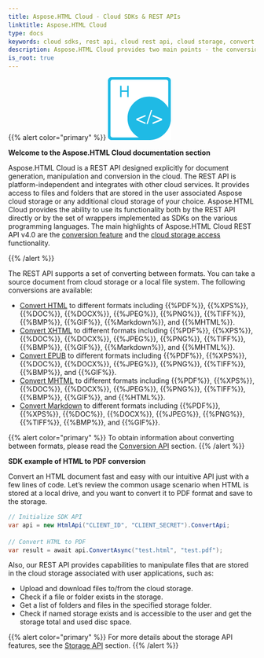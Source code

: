 ```yaml
---
title: Aspose.HTML Cloud - Cloud SDKs & REST APIs
linktitle: Aspose.HTML Cloud
type: docs
keywords: cloud sdks, rest api, cloud rest api, cloud storage, convert files, Convert HTML
description: Aspose.HTML Cloud provides two main points - the conversion between formats feature and the cloud storage access functionality. This article introduces you with Aspose.HTML Cloud v4.0 abilities to provide access to files and folders stored in the cloud storage;  presents a set of available conversions including HTML, XHTML, and MHTML, EPUB and Markdown converters.
is_root: true
---
```

{{% alert color="primary" %}}
![HTML logo](overview_1)


**Welcome to the Aspose.HTML Cloud documentation section**

Aspose.HTML Cloud is a REST API designed explicitly for document generation, manipulation and conversion in the cloud. The REST API is platform-independent and integrates with other cloud services. It provides access to files and folders that are stored in the user associated Aspose cloud storage or any additional cloud storage of your choice. Aspose.HTML Cloud provides the ability to use its functionality both by the REST API directly or by the set of wrappers implemented as SDKs on the various programming languages.
The main highlights of Aspose.HTML Cloud REST API v4.0 are the [conversion feature](/html/conversion-api/) and the [cloud storage access](/html/storage-api/) functionality.

{{% /alert %}} 

The REST API supports a set of converting between formats. You can take a source document from cloud storage or a local file system. The following conversions are available:

 - [Convert HTML](/html/conversion-api/html-converter/) to different formats including {{%PDF%}}, {{%XPS%}}, {{%DOC%}}, {{%DOCX%}}, {{%JPEG%}}, {{%PNG%}}, {{%TIFF%}}, {{%BMP%}}, {{%GIF%}}, {{%Markdown%}}, and {{%MHTML%}}. 
 - [Convert XHTML](/html/conversion-api/) to different formats including {{%PDF%}}, {{%XPS%}}, {{%DOC%}}, {{%DOCX%}}, {{%JPEG%}}, {{%PNG%}}, {{%TIFF%}}, {{%BMP%}}, {{%GIF%}}, {{%Markdown%}}, and {{%MHTML%}}.
 - [Convert EPUB](/html/conversion-api/epub-converter/) to different formats including {{%PDF%}}, {{%XPS%}}, {{%DOC%}}, {{%DOCX%}}, {{%JPEG%}}, {{%PNG%}}, {{%TIFF%}}, {{%BMP%}}, and {{%GIF%}}.
 - [Convert MHTML](/html/conversion-api/) to different formats including {{%PDF%}}, {{%XPS%}}, {{%DOC%}}, {{%DOCX%}}, {{%JPEG%}}, {{%PNG%}}, {{%TIFF%}}, {{%BMP%}}, {{%GIF%}}, and {{%HTML%}}.
 - [Convert Markdown](/html/conversion-api/) to different formats including {{%PDF%}}, {{%XPS%}}, {{%DOC%}}, {{%DOCX%}}, {{%JPEG%}}, {{%PNG%}}, {{%TIFF%}}, {{%BMP%}}, and {{%GIF%}}.

{{% alert color="primary" %}}
To obtain information about converting between formats, please read the [Conversion API](/html/conversion-api/) section.
{{% /alert %}} 

**SDK example of HTML to PDF conversion**

Convert an HTML document fast and easy with our intuitive API just with a few lines of code. Let’s review the common usage scenario when HTML is stored at a local drive, and you want to convert it to PDF format and save to the storage.

```c#
// Initialize SDK API
var api = new HtmlApi("CLIENT_ID", "CLIENT_SECRET").ConvertApi;

// Convert HTML to PDF
var result = await api.ConvertAsync("test.html", "test.pdf");
```

Also, our REST API provides capabilities to manipulate files that are stored in the cloud storage associated with user applications, such as:

- Upload and download files to/from the cloud storage.
- Check if a file or folder exists in the storage.
- Get a list of folders and files in the specified storage folder.
- Check if named storage exists and is accessible to the user and get the storage total and used disc space.

{{% alert color="primary" %}}
For more details about the storage API features, see the [Storage API](/html/storage-api/) section.
{{% /alert %}} 

